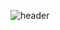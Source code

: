 ![header](https://capsule-render.vercel.app/api?type=cylinder&color=0:0f0c29,50:302b63,100:0f0c29&height=80&section=header&text=Hi%20Everyone!&fontSize=50&animation=fadeIn&fontColor=f5f5f5)
